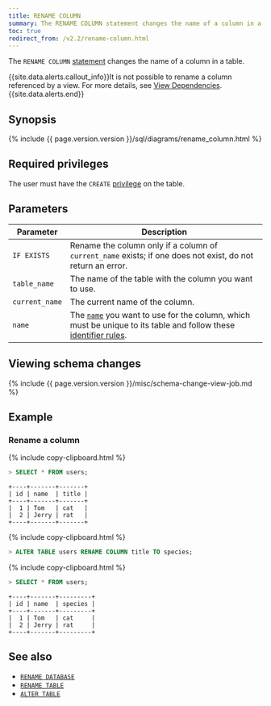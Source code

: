 ```yaml
---
title: RENAME COLUMN
summary: The RENAME COLUMN statement changes the name of a column in a table.
toc: true
redirect_from: /v2.2/rename-column.html
---
```


The `RENAME COLUMN` [statement](sql-statements.html) changes the name of a column in a table.

{{site.data.alerts.callout_info}}It is not possible to rename a column referenced by a view. For more details, see <a href="views.html#view-dependencies">View Dependencies</a>.{{site.data.alerts.end}}


## Synopsis

<div>
  {% include {{ page.version.version }}/sql/diagrams/rename_column.html %}
</div>

## Required privileges

The user must have the `CREATE` [privilege](authorization.html#assign-privileges) on the table.

## Parameters

 Parameter | Description
-----------|-------------
 `IF EXISTS` | Rename the column only if a column of `current_name` exists; if one does not exist, do not return an error.
 `table_name` | The name of the table with the column you want to use.
 `current_name` | The current name of the column.
 `name` | The [`name`](sql-grammar.html#name) you want to use for the column, which must be unique to its table and follow these [identifier rules](keywords-and-identifiers.html#identifiers).

## Viewing schema changes

{% include {{ page.version.version }}/misc/schema-change-view-job.md %}

## Example

### Rename a column

{% include copy-clipboard.html %}
~~~ sql
> SELECT * FROM users;
~~~
~~~
+----+-------+-------+
| id | name  | title |
+----+-------+-------+
|  1 | Tom   | cat   |
|  2 | Jerry | rat   |
+----+-------+-------+
~~~

{% include copy-clipboard.html %}
~~~ sql
> ALTER TABLE users RENAME COLUMN title TO species;
~~~

{% include copy-clipboard.html %}
~~~ sql
> SELECT * FROM users;
~~~

~~~
+----+-------+---------+
| id | name  | species |
+----+-------+---------+
|  1 | Tom   | cat     |
|  2 | Jerry | rat     |
+----+-------+---------+
~~~

## See also

- [`RENAME DATABASE`](rename-database.html)
- [`RENAME TABLE`](rename-table.html)
- [`ALTER TABLE`](alter-table.html)
